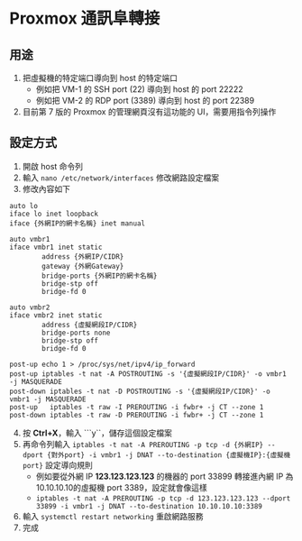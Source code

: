 Proxmox 通訊阜轉接
===

用途
---
1. 把虛擬機的特定端口導向到 host 的特定端口
    - 例如把 VM-1 的 SSH port (22) 導向到 host 的 port 22222
    - 例如把 VM-2 的 RDP port (3389) 導向到 host 的 port 22389
2. 目前第 7 版的 Proxmox 的管理網頁沒有這功能的 UI，需要用指令列操作

設定方式
---
1. 開啟 host 命令列
2. 輸入 ```nano /etc/network/interfaces``` 修改網路設定檔案
3. 修改內容如下
```
auto lo
iface lo inet loopback
iface {外網IP的網卡名稱} inet manual

auto vmbr1
iface vmbr1 inet static
        address {外網IP/CIDR}
        gateway {外網Gateway}
        bridge-ports {外網IP的網卡名稱}
        bridge-stp off
        bridge-fd 0

auto vmbr2
iface vmbr2 inet static
        address {虛擬網段IP/CIDR}
        bridge-ports none
        bridge-stp off
        bridge-fd 0

post-up echo 1 > /proc/sys/net/ipv4/ip_forward
post-up iptables -t nat -A POSTROUTING -s '{虛擬網段IP/CIDR}' -o vmbr1 -j MASQUERADE
post-down iptables -t nat -D POSTROUTING -s '{虛擬網段IP/CIDR}' -o vmbr1 -j MASQUERADE
post-up   iptables -t raw -I PREROUTING -i fwbr+ -j CT --zone 1
post-down iptables -t raw -D PREROUTING -i fwbr+ -j CT --zone 1
```
4. 按 **Ctrl+X**，輸入 ```y``，儲存這個設定檔案
5. 再命令列輸入 ```iptables -t nat -A PREROUTING -p tcp -d {外網IP} --dport {對外port} -i vmbr1 -j DNAT --to-destination {虛擬機IP}:{虛擬機port}``` 設定導向規則
    - 例如要從外網 IP **123.123.123.123** 的機器的 port 33899 轉接進內網 IP 為 10.10.10.10的虛擬機 port 3389，設定就會像這樣
    - ```iptables -t nat -A PREROUTING -p tcp -d 123.123.123.123 --dport 33899 -i vmbr1 -j DNAT --to-destination 10.10.10.10:3389```
6. 輸入 ```systemctl restart networking``` 重啟網路服務
7. 完成
